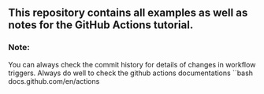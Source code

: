 ## **This repository contains all examples as well as notes for the GitHub Actions tutorial.**

### Note:
You can always check the commit history for details of changes in workflow triggers.
Always do well to check the github actions documentations
``bash
docs.github.com/en/actions
